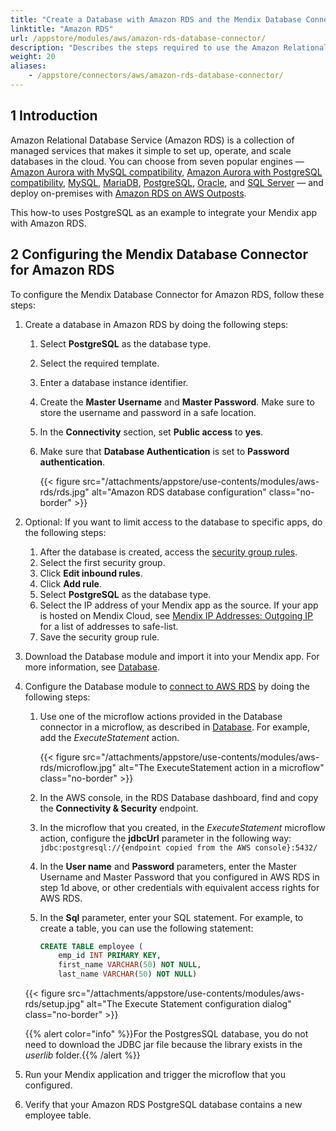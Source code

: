 ```yaml
---
title: "Create a Database with Amazon RDS and the Mendix Database Connector"
linktitle: "Amazon RDS"
url: /appstore/modules/aws/amazon-rds-database-connector/
description: "Describes the steps required to use the Amazon Relational Database Service (RDS) with the Mendix Database Connector."
weight: 20
aliases:
    - /appstore/connectors/aws/amazon-rds-database-connector/
---
```


## 1 Introduction

Amazon Relational Database Service (Amazon RDS) is a collection of managed services that makes it simple to set up, operate, and scale databases in the cloud. You can choose from seven popular engines — [Amazon Aurora with MySQL compatibility](https://aws.amazon.com/rds/aurora/?pg=ln&sec=hiw), [Amazon Aurora with PostgreSQL compatibility](https://aws.amazon.com/rds/aurora/?pg=ln&sec=hiw), [MySQL](https://aws.amazon.com/rds/mysql/?pg=ln&sec=hiw), [MariaDB](https://aws.amazon.com/rds/mariadb/?pg=ln&sec=hiw), [PostgreSQL](https://aws.amazon.com/rds/postgresql/?pg=ln&sec=hiw), [Oracle](https://aws.amazon.com/rds/oracle/?pg=ln&sec=hiw), and [SQL Server](https://aws.amazon.com/rds/sqlserver/?pg=ln&sec=hiw) — and deploy on-premises with [Amazon RDS on AWS Outposts](https://aws.amazon.com/rds/outposts/?pg=ln&sec=hiw).

This how-to uses PostgreSQL as an example to integrate your Mendix app with Amazon RDS.

## 2 Configuring the Mendix Database Connector for Amazon RDS

To configure the Mendix Database Connector for Amazon RDS, follow these steps: 

1. Create a database in Amazon RDS by doing the following steps:
    1. Select **PostgreSQL** as the database type.
    2. Select the required template.
    3. Enter a database instance identifier. 
    4. Create the **Master Username** and **Master Password**. 
    Make sure to store the username and password in a safe location.
    5. In the **Connectivity** section, set **Public access** to **yes**.
    6. Make sure that **Database Authentication** is set to **Password authentication**.

        {{< figure src="/attachments/appstore/use-contents/modules/aws-rds/rds.jpg" alt="Amazon RDS database configuration" class="no-border" >}}

2. Optional: If you want to limit access to the database to specific apps, do the following steps:
    1. After the database is created, access the [security group rules](https://docs.aws.amazon.com/vpc/latest/userguide/VPC_SecurityGroups.html#SecurityGroupRules).
    2. Select the first security group.
    3. Click **Edit inbound rules**.
    4. Click **Add rule**.
    5. Select **PostgreSQL** as the database type.
    6. Select the IP address of your Mendix app as the source. If your app is hosted on Mendix Cloud, see [Mendix IP Addresses: Outgoing IP](/developerportal/deploy/mendix-ip-addresses/#outgoing) for a list of addresses to safe-list.
    7. Save the security group rule.
3. Download the Database module and import it into your Mendix app. For more information, see [Database](/appstore/modules/database-connector/).
4. Configure the Database module to [connect to AWS RDS](https://docs.aws.amazon.com/AmazonRDS/latest/UserGuide/USER_ConnectToPostgreSQLInstance.html#USER_ConnectToPostgreSQLInstance.JDBCDriverPostgreSQL) by doing the following steps:
    1. Use one of the microflow actions provided in the Database connector in a microflow, as described in [Database](/appstore/modules/database-connector/).
        For example, add the *ExecuteStatement* action.

        {{< figure src="/attachments/appstore/use-contents/modules/aws-rds/microflow.jpg" alt="The ExecuteStatement action in a microflow" class="no-border" >}}

    2. In the AWS console, in the RDS Database dashboard, find and copy the **Connectivity & Security** endpoint.
    3. In the microflow that you created, in the *ExecuteStatement* microflow action, configure the **jdbcUrl** parameter in the following way: `jdbc:postgresql://{endpoint copied from the AWS console}:5432/`
    4. In the **User name** and **Password** parameters, enter the Master Username and Master Password that you configured in AWS RDS in step 1d above, or other credentials with equivalent access rights for AWS RDS. 
    5. In the **Sql** parameter, enter your SQL statement.
        For example, to create a table, you can use the following statement:

        ```sql {linenos=false}
        CREATE TABLE employee (
            emp_id INT PRIMARY KEY,
            first_name VARCHAR(50) NOT NULL,
            last_name VARCHAR(50) NOT NULL)
        ```

    {{< figure src="/attachments/appstore/use-contents/modules/aws-rds/setup.jpg" alt="The Execute Statement configuration dialog" class="no-border" >}}

    {{% alert color="info" %}}For the PostgresSQL database, you do not need to download the JDBC jar file because the library exists in the *userlib* folder.{{% /alert %}}

5. Run your Mendix application and trigger the microflow that you configured.
6. Verify that your Amazon RDS PostgreSQL database contains a new employee table.
